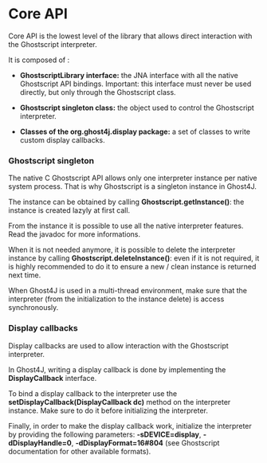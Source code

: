 Core API
========
Core API is the lowest level of the library that allows direct interaction with the Ghostscript interpreter.

It is composed of :

* **GhostscriptLibrary interface:** the JNA interface with all the native Ghostscript API bindings. Important: this interface must never be used directly, but only through the Ghostscript class.

* **Ghostscript singleton class:** the object used to control the Ghostscript interpreter.

* **Classes of the org.ghost4j.display package:** a set of classes to write custom display callbacks.

### Ghostscript singleton

The native C Ghostscript API allows only one interpreter instance per native system process. That is why Ghostscript is a singleton instance in Ghost4J.

The instance can be obtained by calling **Ghostscript.getInstance()**: the instance is created lazyly at first call.

From the instance it is possible to use all the native interpreter features. Read the javadoc for more informations.

When it is not needed anymore, it is possible to delete the interpreter instance by calling **Ghostscript.deleteInstance()**: even if it is not required, 
it is highly recommended to do it to ensure a new / clean instance is returned next time.

When Ghost4J is used in a multi-thread environment, make sure that the interpreter (from the initialization to the instance delete) is access synchronously.  

### Display callbacks

Display callbacks are used to allow interaction with the Ghostscript interpreter.

In Ghost4J, writing a display callback is done by implementing the **DisplayCallback** interface.

To bind a display callback to the interpreter use the **setDisplayCallback(DisplayCallback dc)** method on the interpreter instance. Make sure to do it before initializing the interpreter.

Finally, in order to make the display callback work, initialize the interpreter by providing the following parameters: **-sDEVICE=display**, **-dDisplayHandle=0**, 
**-dDisplayFormat=16#804** (see Ghostscript documentation for other available formats).